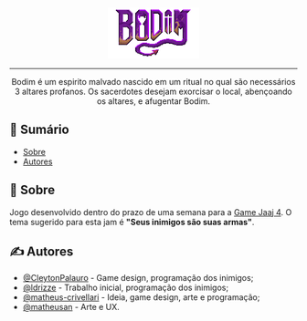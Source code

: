 <p align="center">
  <a href="" rel="noopener">
 <img width=160px height=90px src="https://raw.githubusercontent.com/ldrizze/game-jaaj-4/master/Assets/Graphics/Screens/Start%20Screen/Sprites/LogoBodim.png" alt="Project logo"></a>
</p>

---

<p align="center">
    Bodim é um espirito malvado nascido em um ritual no qual são necessários 3 altares profanos. Os sacerdotes desejam exorcisar o local, abençoando os altares, e afugentar Bodim.
</p>

## 📝 Sumário

- [Sobre](#about)
- [Autores](#authors)

## 🧐 Sobre <a name = "about"></a>

Jogo desenvolvido dentro do prazo de uma semana para a [Game Jaaj 4](http://jams.gamejolt.io/gamejaaj4). O tema sugerido para esta jam é **"Seus inimigos são suas armas"**.

## ✍️ Autores <a name = "authors"></a>

- [@CleytonPalauro](https://github.com/CleytonPalauro) - Game design, programação dos inimigos;
- [@ldrizze](https://github.com/ldrizze) - Trabalho inicial, programação dos inimigos;
- [@matheus-crivellari](https://github.com/matheus-crivellari) - Ideia, game design, arte e programação;
- [@matheusan](https://github.com/matheusan) - Arte e UX.